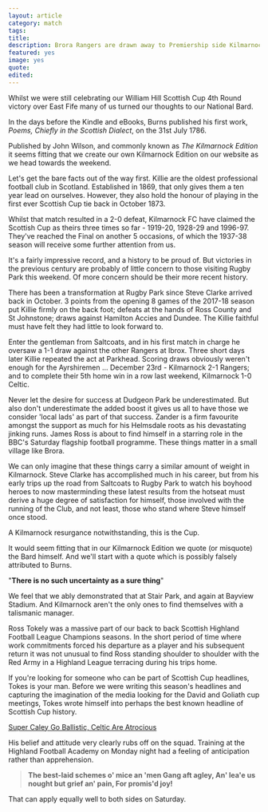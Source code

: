 ```yaml
---
layout: article
category: match
tags:
title:
description: Brora Rangers are drawn away to Premiership side Kilmarnock in the 5th Round of the William Hill Scottish Cup
featured: yes
image: yes
quote:
edited:
---
```

Whilst we were still celebrating our William Hill Scottish Cup 4th Round victory over East Fife many of us turned our thoughts to our National Bard.

In the days before the Kindle and eBooks, Burns published his first work, *Poems, Chiefly in the Scottish Dialect*, on the 31st July 1786.

Published by John Wilson, and commonly known as *The Kilmarnock Edition* it seems fitting that we create our own Kilmarnock Edition on our website as we head towards the weekend.

Let's get the bare facts out of the way first. Killie are the oldest professional football club in Scotland. Established in 1869, that only gives them a ten year lead on ourselves. However, they also hold the honour of playing in the first ever Scottish Cup tie back in October 1873.

Whilst that match resulted in a 2-0 defeat, Kilmarnock FC have claimed the Scottish Cup as theirs three times so far - 1919-20, 1928-29 and 1996-97. They've reached the Final on another 5 occasions, of which the 1937-38 season will receive some further attention from us.

It's a fairly impressive record, and a history to be proud of. But victories in the previous century are probably of little concern to those visiting Rugby Park this weekend. Of more concern should be their more recent history.

There has been a transformation at Rugby Park since Steve Clarke arrived back in October. 3 points from the opening 8 games of the 2017-18 season put Killie firmly on the back foot; defeats at the hands of Ross County and St Johnstone; draws against Hamilton Accies and Dundee. The Killie faithful must have felt they had little to look forward to.

Enter the gentleman from Saltcoats, and in his first match in charge he oversaw a 1-1 draw against the other Rangers at Ibrox. Three short days later Killie repeated the act at Parkhead. Scoring draws obviously weren't enough for the Ayrshiremen ... December 23rd - Kilmarnock 2-1 Rangers; and to complete their 5th home win in a row last weekend, Kilmarnock 1-0 Celtic.

Never let the desire for success at Dudgeon Park be underestimated. But also don't underestimate the added boost it gives us all to have those we consider 'local lads' as part of that success. Zander is a firm favourite amongst the support as much for his Helmsdale roots as his devastating jinking runs. James Ross is about to find himself in a starring role in the BBC's Saturday flagship football programme. These things matter in a small village like Brora.

We can only imagine that these things carry a similar amount of weight in Kilmarnock. Steve Clarke has accomplished much in his career, but from his early trips up the road from Saltcoats to Rugby Park to watch his boyhood heroes to now masterminding these latest results from the hotseat must derive a huge degree of satisfaction for himself, those involved with the running of the Club, and not least, those who stand where Steve himself once stood.

A Kilmarnock resurgance notwithstanding, this is the Cup.

It would seem fitting that in our Kilmarnock Edition we quote (or misquote) the Bard himself. And we'll start with a quote which is possibly falsely attributed to Burns.

"**There is no such uncertainty as a sure thing**"

We feel that we ably demonstrated that at Stair Park, and again at Bayview Stadium. And Kilmarnock aren't the only ones to find themselves with a talismanic manager.

Ross Tokely was a massive part of our back to back Scottish Highland Football League Champions seasons. In the short period of time where work commitments forced his departure as a player and his subsequent return it was not unusual to find Ross standing shoulder to shoulder with the Red Army in a Highland League terracing during his trips home.

If you're looking for someone who can be part of Scottish Cup headlines, Tokes is your man. Before we were writing this season's headlines and capturing the imagination of the media looking for the David and Goliath cup meetings, Tokes wrote himself into perhaps the best known headline of Scottish Cup history.

[Super Caley Go Ballistic, Celtic Are Atrocious](http://tdifh.blogspot.co.uk/2015/02/8-february-2000-best-headline-ever.html)

His belief and attitude very clearly rubs off on the squad. Training at the Highland Football Academy on Monday night had a feeling of anticipation rather than apprehension.

>**The best-laid schemes o' mice an 'men
Gang aft agley,
An' lea'e us nought but grief an' pain,
For promis'd joy!**

That can apply equally well to both sides on Saturday.
